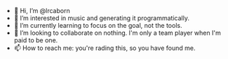 - 👋 Hi, I’m @lrcaborn
- 👀 I’m interested in music and generating it programmatically.
- 🌱 I’m currently learning to focus on the goal, not the tools.
- 💞️ I’m looking to collaborate on nothing. I'm only a team player when I'm paid to be one.
- 📫 How to reach me: you're rading this, so you have found me.

<!---
lrcaborn/lrcaborn is a ✨ special ✨ repository because its `README.md` (this file) appears on your GitHub profile.
You can click the Preview link to take a look at your changes.
--->
